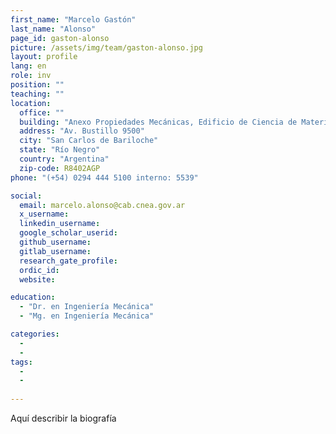 ```yaml
---
first_name: "Marcelo Gastón"
last_name: "Alonso"
page_id: gaston-alonso
picture: /assets/img/team/gaston-alonso.jpg
layout: profile
lang: en
role: inv
position: ""
teaching: ""
location:
  office: ""
  building: "Anexo Propiedades Mecánicas, Edificio de Ciencia de Materiales, Centro Atómico Bariloche"
  address: "Av. Bustillo 9500"
  city: "San Carlos de Bariloche"
  state: "Río Negro"
  country: "Argentina"
  zip-code: R8402AGP
phone: "(+54) 0294 444 5100 interno: 5539"

social:
  email: marcelo.alonso@cab.cnea.gov.ar
  x_username:
  linkedin_username:
  google_scholar_userid:
  github_username:
  gitlab_username:
  research_gate_profile:
  ordic_id:
  website:

education:
  - "Dr. en Ingeniería Mecánica"
  - "Mg. en Ingeniería Mecánica"

categories: 
  -
  -
tags: 
  -
  -
  
---
```



Aquí describir la biografía

